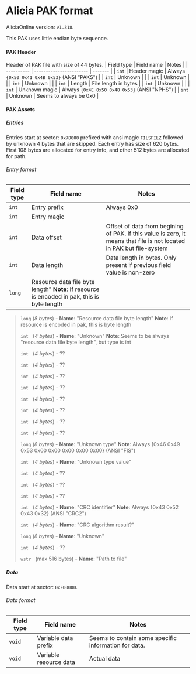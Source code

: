 
# Alicia PAK format

AliciaOnline version: `v1.318`. 

This PAK uses little endian byte sequence. 

#### PAK Header
Header of PAK file with size of 44 bytes.
| Field type | Field name              | Notes   |
| ---------- | ----------------------- | ------- |
| `int`      | Header magic  | Always `{0x50 0x41 0x4B 0x53}` (ANSI "PAKS") |
| `int`      | Unknown       | |
| `int`      | Unknown       | |
| `int`      | Unknown       | |
| `int`      | Length        | File length in bytes |
| `int`      | Unknown       | |
| `int`      | Unknown magic | Always `{0x4E 0x50 0x48 0x53}` (ANSI "NPHS") |
| `int`      | Unknown       | Seems to always be 0x0 |


#### PAK Assets
##### Entries
Entries start at sector: `0x7D000` prefixed with ansi magic `FILSFILZ` followed by unknown 4 bytes that are skipped. Each entry has size of 620 bytes. First 108 bytes are allocated for entry info, and other 512 bytes are allocated for path.
 
###### Entry format
| Field type | Field name              | Notes      |
| ---------- | ----------------------- | -------    |
| `int`      | Entry prefix            | Always 0x0 | 
| `int`      | Entry magic             | |
| `int`      | Data offset             | Offset of data from begining of PAK. If this value is zero, it means that file is not located in PAK but file-system |
| `int`      | Data length             | Data length in bytes. Only present if previous field value is  non-zero |
| `long`     | Resource data file byte length"  **Note**: If resource is encoded in pak, this is byte length
> 
> `long` (*8 bytes*) - **Name**: "Resource data file byte length"  **Note**: If resource is encoded in pak, this is byte length
> 
> `int` &nbsp; (*4 bytes*) - **Name**: "Unknown"                         **Note**: Seems to be always "resource data file byte length", but type is int
> 
> `int` &nbsp; (*4 bytes*) - ??
> 
> `int` &nbsp; (*4 bytes*) - ??
> 
> `int` &nbsp; (*4 bytes*) - ??
> 
> `int` &nbsp; (*4 bytes*) - ??
> 
> `int` &nbsp; (*4 bytes*) - ??
> 
> `int` &nbsp; (*4 bytes*) - ??
> 
> `int` &nbsp; (*4 bytes*) - ??
> 
> `int` &nbsp; (*4 bytes*) - ??
> 
> `long` (*8 bytes*) - **Name**: "Unknown type"                   **Note**: Always {0x46 0x49 0x53 0x00 0x00 0x00 0x00 0x00} (ANSI "FIS")
> 
> `int` &nbsp; (*4 bytes*) - **Name**: "Unknown type value"    
> 
> `int` &nbsp; (*4 bytes*) - ??
> 
> `int` &nbsp; (*4 bytes*) - ??
> 
> `int` &nbsp; (*4 bytes*) - ??
> 
> `int` &nbsp; (*4 bytes*) - **Name**: "CRC identifier"                 **Note**: Always {0x43 0x52 0x43 0x32} (ANSI "CRC2")
> 
> `int` &nbsp; (*4 bytes*) - **Name**: "CRC algorithm result?"
> 
> `long` (*8 bytes*) - **Name**: "Unknown"
> 
> `int` &nbsp; (*4 bytes*) - ??
> 
> `wstr` &nbsp; (max 516 bytes) - **Name**: "Path to file"


##### Data
Data start at sector: `0xF00000`.

###### Data format

| Field type | Field name              | Notes   |
| ---------- | ----------------------- | ------- |
| `void`     | Variable data prefix    | Seems to contain some specific information for data. |
| `void`     | Variable resource data  | Actual data | 
